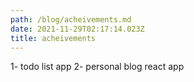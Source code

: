 ```yaml
---
path: /blog/acheivements.md
date: 2021-11-29T02:17:14.023Z
title: acheivements
---
```

1- todo list app
2- personal blog react app